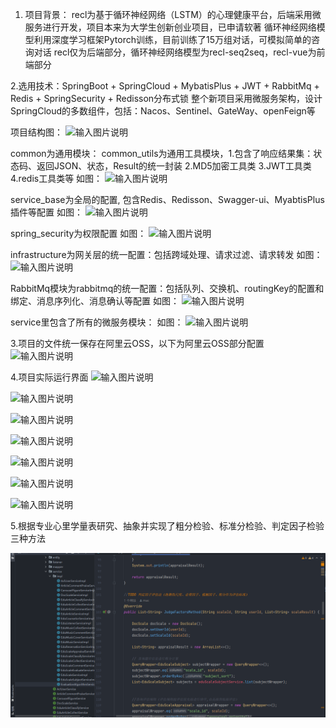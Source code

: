 1. 项目背景：
recl为基于循环神经网络（LSTM）的心理健康平台，后端采用微服务进行开发，项目本来为大学生创新创业项目，已申请软著
循环神经网络模型利用深度学习框架Pytorch训练，目前训练了15万组对话，可模拟简单的咨询对话
recl仅为后端部分，循环神经网络模型为recl-seq2seq，recl-vue为前端部分

2.选用技术：SpringBoot + SpringCloud + MybatisPlus + JWT + RabbitMq + Redis + SpringSecurity + Redisson分布式锁
整个新项目采用微服务架构，设计SpringCloud的多数组件，包括：Nacos、Sentinel、GateWay、openFeign等

项目结构图：
![输入图片说明](https://images.gitee.com/uploads/images/2022/0513/201715_0ee5772b_9797375.png "RTGX{I$3G[BTKN6P@L{{@PF.png")

common为通用模块：
common_utils为通用工具模块，1.包含了响应结果集：状态码、返回JSON、状态，Result的统一封装 2.MD5加密工具类 3.JWT工具类 4.redis工具类等
如图：
![输入图片说明](https://images.gitee.com/uploads/images/2022/0513/202245_f331e190_9797375.png "QQ图片20220513202230.png")

service_base为全局的配置, 包含Redis、Redisson、Swagger-ui、MyabtisPlus插件等配置
如图：
![输入图片说明](https://images.gitee.com/uploads/images/2022/0513/202624_32f0edec_9797375.png "QQ图片20220513202614.png")

spring_security为权限配置
如图：
![输入图片说明](https://images.gitee.com/uploads/images/2022/0513/202829_057a639d_9797375.png "QQ图片20220513202820.png")



infrastructure为网关层的统一配置：包括跨域处理、请求过滤、请求转发
如图：
![输入图片说明](https://images.gitee.com/uploads/images/2022/0513/203123_b2a81870_9797375.png "QQ图片20220513202956.png")

RabbitMq模块为rabbitmq的统一配置：包括队列、交换机、routingKey的配置和绑定、消息序列化、消息确认等配置
如图：
![输入图片说明](https://images.gitee.com/uploads/images/2022/0513/203356_ff4dffe8_9797375.png "QQ图片20220513203349.png")

service里包含了所有的微服务模块：
如图：
![输入图片说明](https://images.gitee.com/uploads/images/2022/0513/203534_60d11457_9797375.png "QQ图片20220513203524.png")

3.项目的文件统一保存在阿里云OSS，以下为阿里云OSS部分配置
![输入图片说明](https://images.gitee.com/uploads/images/2022/0513/203958_53f9de89_9797375.png "QQ图片20220513203949.png")

4.项目实际运行界面
![输入图片说明](https://images.gitee.com/uploads/images/2022/0513/205050_45d4d5cc_9797375.jpeg "QQ图片20220513205003.jpg")


![输入图片说明](https://images.gitee.com/uploads/images/2022/0513/205100_d69d616b_9797375.jpeg "QQ图片20220513205015.jpg")

![输入图片说明](https://images.gitee.com/uploads/images/2022/0513/205112_402a5a6f_9797375.jpeg "QQ图片20220513205021.jpg")

![输入图片说明](https://images.gitee.com/uploads/images/2022/0513/205123_19c70e19_9797375.jpeg "QQ图片20220513205026.jpg")

![输入图片说明](https://images.gitee.com/uploads/images/2022/0513/205133_cc4132e0_9797375.png "QQ图片20220513205032.png")

![输入图片说明](https://images.gitee.com/uploads/images/2022/0513/205144_d7400297_9797375.png "图片1.png")

![输入图片说明](https://images.gitee.com/uploads/images/2022/0513/205157_9b35b779_9797375.png "图片2.png")


5.根据专业心里学量表研究、抽象并实现了粗分检验、标准分检验、判定因子检验三种方法


![输入图片说明](QQ%E5%9B%BE%E7%89%8720220513210020.png)

